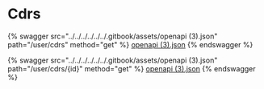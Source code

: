 # Cdrs

{% swagger src="../../../../../../.gitbook/assets/openapi (3).json" path="/user/cdrs" method="get" %}
[openapi (3).json](<../../../../../../.gitbook/assets/openapi (3).json>)
{% endswagger %}

{% swagger src="../../../../../../.gitbook/assets/openapi (3).json" path="/user/cdrs/{id}" method="get" %}
[openapi (3).json](<../../../../../../.gitbook/assets/openapi (3).json>)
{% endswagger %}
